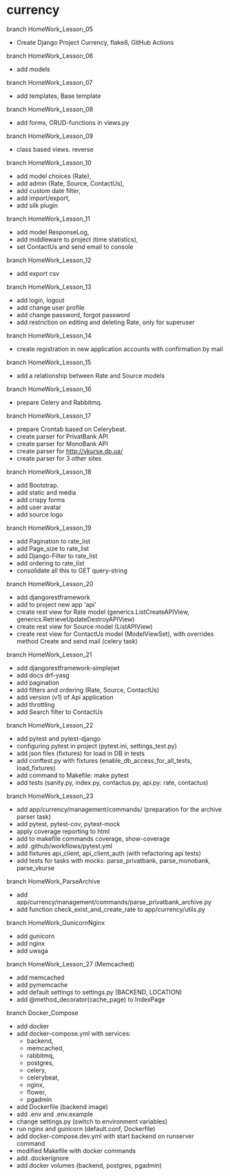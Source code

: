 # currency

branch HomeWork_Lesson_05
 - Create Django Project Currency, flake8, GitHub Actions

branch HomeWork_Lesson_06
 - add models

branch HomeWork_Lesson_07
 - add templates, Base template

branch HomeWork_Lesson_08
 - add forms, CRUD-functions in views.py 

branch HomeWork_Lesson_09
 - class based views. reverse

branch HomeWork_Lesson_10
 - add model choices (Rate), 
 - add admin (Rate, Source, ContactUs), 
 - add custom date filter, 
 - add import/export, 
 - add silk plugin

branch HomeWork_Lesson_11
 - add model ResponseLog, 
 - add middleware to project (time statistics), 
 - set ContactUs and send email to console

branch HomeWork_Lesson_12
 - add export csv

branch HomeWork_Lesson_13
 - add login, logout
 - add change user profile
 - add change password, forgot password
 - add restriction on editing and deleting Rate, only for superuser

branch HomeWork_Lesson_14
 - create registration in new application accounts with confirmation by mail

branch HomeWork_Lesson_15
 - add a relationship between Rate and Source models

branch HomeWork_Lesson_16
 - prepare Celery and Rabbitmq.

branch HomeWork_Lesson_17
 - prepare Crontab based on Celerybeat.
 - create parser for PrivatBank API
 - create parser for MonoBank API
 - create parser for http://vkurse.dp.ua/
 - create parser for 3 other sites

branch HomeWork_Lesson_18
 - add Bootstrap.
 - add static and media
 - add crispy forms
 - add user avatar
 - add source logo

branch HomeWork_Lesson_19
 - add Pagination to rate_list
 - add Page_size to rate_list
 - add Django-Filter to rate_list
 - add ordering to rate_list
 - consolidate all this to GET query-string

branch HomeWork_Lesson_20
 - add djangorestframework
 - add to project new app 'api'
 - create rest view for Rate model 
   (generics.ListCreateAPIView, generics.RetrieveUpdateDestroyAPIView)
 - create rest view for Source model (ListAPIView)
 - create rest view for ContactUs model (ModelViewSet),
   with overrides method Create and send mail (celery task)

branch HomeWork_Lesson_21
 - add djangorestframework-simplejwt
 - add docs drf-yasg
 - add pagination
 - add filters and ordering (Rate, Source, ContactUs)
 - add version (v1) of Api application
 - add throttling
 - add Search filter to ContactUs

branch HomeWork_Lesson_22
 - add pytest and pytest-django
 - configuring pytest in project (pytest.ini, settings_test.py)
 - add json files (fixtures) for load in DB in tests
 - add conftest.py with fixtures (enable_db_access_for_all_tests, load_fixtures)
 - add command to Makefile: make pytest 
 - add tests (sanity.py, index.py, contactus.py, api.py: rate, contactus)

branch HomeWork_Lesson_23
 - add app/currency/management/commands/ (preparation for the archive parser task)
 - add pytest, pytest-cov, pytest-mock
 - apply coverage reporting to html
 - add to makefile commands coverage, show-coverage
 - add .github/workflows/pytest.yml
 - add fixtures api_client, api_client_auth (with refactoring api tests)
 - add tests for tasks with mocks: parse_privatbank, parse_monobank, parse_vkurse

branch HomeWork_ParseArchive
 - add app/currency/management/commands/parse_privatbank_archive.py
 - add function check_exist_and_create_rate to app/currency/utils.py

branch HomeWork_GunicornNginx
 - add gunicorn
 - add nginx
 - add uwsga

branch HomeWork_Lesson_27 (Memcached)
 - add memcached
 - add pymemcache
 - add default settings to settings.py (BACKEND, LOCATION)
 - add @method_decorator(cache_page) to IndexPage

branch Docker_Compose
 - add docker
 - add docker-compose.yml with services: 
   - backend,
   - memcached, 
   - rabbitmq, 
   - postgres,
   - celery,
   - celerybeat,
   - nginx,
   - flower,
   - pgadmin
 - add Dockerfile (backend image)
 - add .env and .env.example
 - change settings.py (switch to environment variables)
 - run nginx and gunicorn (default.conf, Dockerfile)
 - add docker-compose.dev.yml with start backend on runserver command
 - modified Makefile with docker commands
 - add .dockerignore
 - add docker volumes (backend, postgres, pgadmin)
